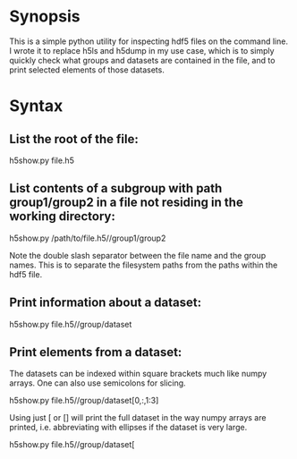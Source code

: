# Synopsis

This is a simple python utility for inspecting hdf5 files on the
command line. I wrote it to replace h5ls and h5dump in my use case,
which is to simply quickly check what groups and datasets are
contained in the file, and to print selected elements of those
datasets.

# Syntax

## List the root of the file:

h5show.py file.h5

## List contents of a subgroup with path group1/group2 in a file not residing in the working directory:

h5show.py /path/to/file.h5//group1/group2

Note the double slash separator between the file name and the group
names. This is to separate the filesystem paths from the paths within
the hdf5 file.

## Print information about a dataset:

h5show.py file.h5//group/dataset

## Print elements from a dataset:

The datasets can be indexed within square brackets much like numpy
arrays. One can also use semicolons for slicing.

h5show.py file.h5//group/dataset[0,:,1:3]

Using just [ or [] will print the full dataset in the way numpy arrays
are printed, i.e. abbreviating with ellipses if the dataset is very
large.

h5show.py file.h5//group/dataset[
